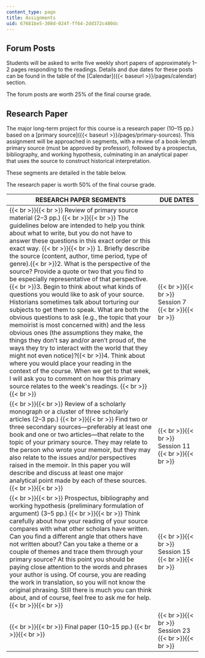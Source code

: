 ```yaml
---
content_type: page
title: Assignments
uid: 67681be5-308d-024f-ff64-2dd372c480dc
---
```


Forum Posts
-----------

Students will be asked to write five weekly short papers of approximately 1–2 pages responding to the readings. Details and due dates for these posts can be found in the table of the [Calendar]({{< baseurl >}}/pages/calendar) section.

The forum posts are worth 25% of the final course grade.

Research Paper
--------------

The major long-term project for this course is a research paper (10–15 pp.) based on a [primary source]({{< baseurl >}}/pages/primary-sources). This assignment will be approached in segments, with a review of a book-length primary source (must be approved by professor), followed by a prospectus, bibliography, and working hypothesis, culminating in an analytical paper that uses the source to construct historical interpretation.

These segments are detailed in the table below.

The research paper is worth 50% of the final course grade.

| RESEARCH PAPER SEGMENTS | DUE DATES |
| --- | --- |
|  {{< br >}}{{< br >}} Review of primary source material (2–3 pp.) {{< br >}}{{< br >}} The guidelines below are intended to help you think about what to write, but you do not have to answer these questions in this exact order or this exact way. {{< br >}}{{< br >}} 1.  Briefly describe the source (content, author, time period, type of genre).{{< br >}}2.  What is the perspective of the source? Provide a quote or two that you find to be especially representative of that perspective.{{< br >}}3.  Begin to think about what kinds of questions you would like to ask of your source. Historians sometimes talk about torturing our subjects to get them to speak. What are both the obvious questions to ask (e.g., the topic that your memoirist is most concerned with) and the less obvious ones (the assumptions they make, the things they don’t say and/or aren’t proud of, the ways they try to interact with the world that they might not even notice)?{{< br >}}4.  Think about where you would place your reading in the context of the course. When we get to that week, I will ask you to comment on how this primary source relates to the week's readings. {{< br >}}{{< br >}}  |  {{< br >}}{{< br >}} Session 7 {{< br >}}{{< br >}}  |
|  {{< br >}}{{< br >}} Review of a scholarly monograph or a cluster of three scholarly articles (2–3 pp.) {{< br >}}{{< br >}} Find two or three secondary sources—preferably at least one book and one or two articles—that relate to the topic of your primary source. They may relate to the person who wrote your memoir, but they may also relate to the issues and/or perspectives raised in the memoir. In this paper you will describe and discuss at least one major analytical point made by each of these sources. {{< br >}}{{< br >}}  |  {{< br >}}{{< br >}} Session 11 {{< br >}}{{< br >}}  |
|  {{< br >}}{{< br >}} Prospectus, bibliography and working hypothesis (preliminary formulation of argument) (3–5 pp.) {{< br >}}{{< br >}} Think carefully about how your reading of your source compares with what other scholars have written. Can you find a different angle that others have not written about? Can you take a theme or a couple of themes and trace them through your primary source? At this point you should be paying close attention to the words and phrases your author is using. Of course, you are reading the work in translation, so you will not know the original phrasing. Still there is much you can think about, and of course, feel free to ask me for help. {{< br >}}{{< br >}}  |  {{< br >}}{{< br >}} Session 15 {{< br >}}{{< br >}}  |
|  {{< br >}}{{< br >}} Final paper (10–15 pp.) {{< br >}}{{< br >}}  |  {{< br >}}{{< br >}} Session 23 {{< br >}}{{< br >}}